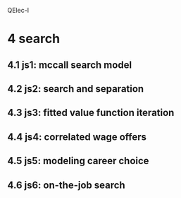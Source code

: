 QElec-I

# 4 search

## 4.1 js1: mccall search model

## 4.2 js2: search and separation

## 4.3 js3: fitted value function iteration

## 4.4 js4: correlated wage offers

## 4.5 js5: modeling career choice

## 4.6 js6: on-the-job search